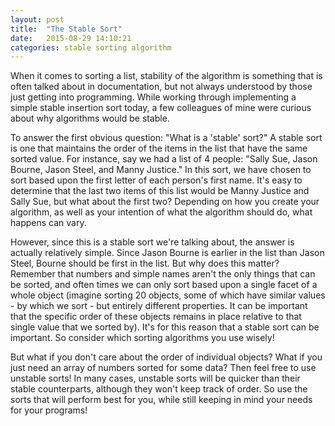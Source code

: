 ```yaml
---
layout: post
title:  "The Stable Sort"
date:   2015-08-29 14:10:21
categories: stable sorting algorithm
---
```

When it comes to sorting a list, stability of the algorithm is something that is often talked about in documentation, but not always understood by those just getting into programming. While working through implementing a simple stable insertion sort today, a few colleagues of mine were curious about why algorithms would be stable.

To answer the first obvious question: "What is a 'stable' sort?" A stable sort is one that maintains the order of the items in the list that have the same sorted value. For instance, say we had a list of 4 people: "Sally Sue, Jason Bourne, Jason Steel, and Manny Justice." In this sort, we have chosen to sort based upon the first letter of each person's first name. It's easy to determine that the last two items of this list would be Manny Justice and Sally Sue, but what about the first two? Depending on how you create your algorithm, as well as your intention of what the algorithm should do, what happens can vary.

However, since this is a stable sort we're talking about, the answer is actually relatively simple. Since Jason Bourne is earlier in the list than Jason Steel, Bourne should be first in the list. But why does this matter? Remember that numbers and simple names aren't the only things that can be sorted, and often times we can only sort based upon a single facet of a whole object (imagine sorting 20 objects, some of which have similar values - by which we sort - but entirely different properties. It can be important that the specific order of these objects remains in place relative to that single value that we sorted by). It's for this reason that a stable sort can be important. So consider which sorting algorithms you use wisely!

But what if you don't care about the order of individual objects? What if you just need an array of numbers sorted for some data? Then feel free to use unstable sorts! In many cases, unstable sorts will be quicker than their stable counterparts, although they won't keep track of order. So use the sorts that will perform best for you, while still keeping in mind your needs for your programs!